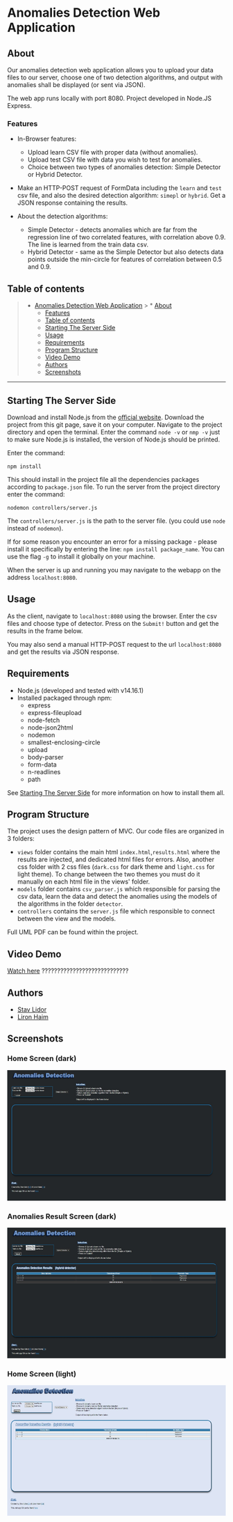 # Anomalies Detection Web Application

## About
Our anomalies detection web application allows you to upload your data files to our server, choose one of two detection
algorithms, and output with anomalies shall be displayed (or sent via JSON).

The web app runs locally with port 8080. Project developed in Node.JS Express.

### Features
* In-Browser features:
  * Upload learn CSV file with proper data (without anomalies).
  * Upload test CSV file with data you wish to test for anomalies.
  * Choice between two types of anomalies detection: Simple Detector or Hybrid Detector.


* Make an HTTP-POST request of FormData including the `learn` and `test` csv file, and also the desired detection 
  algorithm: `simepl` or `hybrid`. Get a JSON response containing the results.
  
* About the detection algorithms:
  * Simple Detector - detects anomalies which are far from the regression line of two correlated features, with
    correlation above 0.9. The line is learned from the train data csv.
  * Hybrid Detector - same as the Simple Detector but also detects data points outside the min-circle for features of
  correlation between 0.5 and 0.9.
    
## Table of contents
> * [Anomalies Detection Web Application](#anomalies-detection-web-application)
    >   * [About](#about)
>   * [Features](#features)
>   * [Table of contents](#table-of-contents)
>   * [Starting The Server Side](#starting-the-server-side)
>   * [Usage](#usage)
>   * [Requirements](#requirements)
>   * [Program Structure](#program-structure)
>   * [Video Demo](#video-demo)
>   * [Authors](#authors)
>   * [Screenshots](#screenshots)
---
## Starting The Server Side

Download and install Node.js from the [official website](https://nodejs.org/en/download/).
Download the project from this git page, save it on your computer.
Navigate to the project directory and open the terminal. Enter the command `node -v` or `nmp -v` just to make sure 
Node.js is installed, the version of Node.js should be printed.

Enter the command:
```
npm install
```
This should install in the project file all the dependencies packages according to `package.json` file.
To run the server from the project directory enter the command:
```
nodemon controllers/server.js
```
The `controllers/server.js` is the path to the server file. (you could use `node` instead of `nodemon`).

If for some reason you encounter an error for a missing package - please install it specifically by entering the line: `npm install package_name`.
You can use the flag `-g` to install it globally on your machine.

When the server is up and running you may navigate to the webapp on the address `localhost:8080`.

## Usage
As the client, navigate to `localhost:8080` using the browser. Enter the csv files and choose type of detector.
Press on the `Submit!` button and get the results in the frame below.

You may also send a manual HTTP-POST request to the url `localhost:8080` and get the results via JSON response.


## Requirements

* Node.js (developed and tested with v14.16.1)  
* Installed packaged through npm:
    * express
    * express-fileupload
    * node-fetch
    * node-json2html
    * nodemon
    * smallest-enclosing-circle
    * upload
    * body-parser
    * form-data
    * n-readlines
    * path
    
See [Starting The Server Side](#starting-the-server-side) for more information on how to install them all.

## Program Structure

The project uses the design pattern of MVC.
Our code files are organized in 3 folders:
* `views` folder contains the main html `index.html`,`results.html` where the results are injected, and dedicated html 
  files for errors. Also, another css folder with 2 css files (`dark.css` for dark theme and `light.css` for light theme).
  To change between the two themes you must do it manually on each html file in the views' folder.
* `models` folder contains `csv_parser.js` which responsible for parsing the csv data, learn the data and detect
  the anomalies using the models of the algorithms in the folder `detector`.
* `controllers` contains the `server.js` file which responsible to connect between the view and the models.

Full UML PDF can be found within the project.

## Video Demo

[Watch here](https://youtu.be/58-n3c-bOTY) ????????????????????????????


## Authors

* [Stav Lidor](https://github.com/stavLidor)
* [Liron Haim](https://github.com/LironHaim15)

## Screenshots

### Home Screen (dark)
<img src="https://github.com/LironHaim15/anomalies_detection_web_app/blob/master/screenshots/dark_empty.jpg" width="600" height="300"/>

### Anomalies Result Screen (dark)
<img src="https://github.com/LironHaim15/anomalies_detection_web_app/blob/master/screenshots/dark_ano.jpg" width="600" height="300"/>

### Home Screen (light)
<img src="https://github.com/LironHaim15/anomalies_detection_web_app/blob/master/screenshots/light_ano.jpg" width="600" height="300"/>
